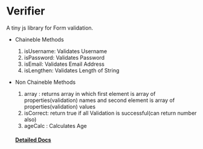 # Verifier

A tiny js library for Form validation.

- Chaineble Methods
  1. isUsername: Validates Username
  2. isPassword: Validates Password
  3. isEmail: Validates Email Address
  4. isLengthen: Validates Length of String
- Non Chaineble Methods

  1. array : returns array in which first element is array of properties(validation) names
     and second element is array of properties(validation) values
  2. isCorrect: return true if all Validation is successful(can return number also)
  3. ageCalc : Calculates Age

  #### <a href="https://github.com/vakhariaheet/verifierjs#readme">Detailed Docs</a>
